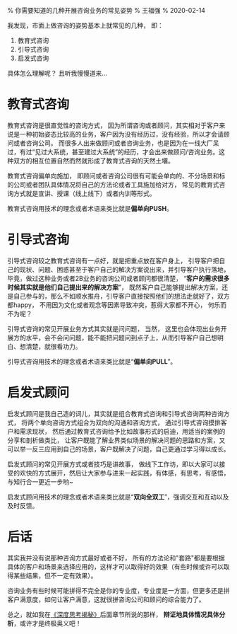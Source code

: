 % 你需要知道的几种开展咨询业务的常见姿势
% 王福强
% 2020-02-14


我发现，市面上做咨询的姿势基本上就常见的几种， 即：

1. 教育式咨询 
2. 引导式咨询  
3. 启发式咨询

具体怎么理解呢？ 且听我慢慢道来...

# 教育式咨询 

教育式咨询是很直觉性的咨询方式， 因为所谓咨询或者顾问，其实相对于客户来说是一种初始姿态比较高的业务，客户因为没有经历过，没有经验，所以才会请顾问或者咨询公司。 而很多人出来做顾问或者咨询业务，也是因为在一线大厂呆过，有过“见过大系统，甚至建过大系统”的经历，才会出来做顾问/咨询业务。这种双方的相互位置自然而然就形成了教育式咨询的天然土壤。

教育式咨询偏单向施加， 即顾问或者咨询公司很有可能会单向的、不分场景和标的公司或者团队具体情况将自己的方法论或者工具施加给对方， 常见的教育式咨询方式就是宣讲、授课（线上线下）或者内训等形式。

教育式咨询用技术的理念或者术语来类比就是**偏单向PUSH**。

# 引导式咨询 

引导式咨询较之教育式咨询有一点好，就是把重点放在客户身上， 引导客户把自己的现状、问题、困惑甚至于客户自己的解决方案说出来，并引导客户执行落地， 毕竟，做过这种业务或者2B业务的咨询公司或者顾问都很清楚， “**客户的需求很多时候其实就是他们自己提出来的解决方案**”， 既然客户自己能够提出解决方案，还是自己参与的，那么不如顺水推舟，引导客户直接按照他们的想法走就好了，双方都happy， 不用因为文化或者观念等因素导致冲突，惹得大家都不开心， 何乐而不为呢？

引导式咨询的常见开展业务方式其实就是问问题， 当然， 这里也会体现出业务开展方的水平，会不会问问题，能不能把问题问到点子上，从而引导客户自己想明白、想清楚，就很看功力。

引导式咨询用技术的理念或者术语来类比就是“**偏单向PULL**”。

# 启发式顾问 

启发式顾问是我自己造的词儿，其实就是组合教育式咨询和引导式咨询两种咨询方式， 将两个单向咨询方式组合为双向的沟通和咨询方式， 通过引导式咨询摸排客户和需求现状， 然后通过教育式咨询给予比如故事形式的启迪，用适当的案例的分享和剖析做类比， 让客户既能了解业界类似场景的解决问题的思路和方案，又可以举一反三应用到自己的场景，客户既解决了问题，自己更通过学习得以成长。

启发式顾问的常见开展方式或者技巧是讲故事， 做线下工作坊，即以大家可以接受的欢快的方式展开，然后让大家参与进来一起实践，有体感，有思考，有感悟，与知行合一更近一步哟~

启发式顾问用技术的理念或者术语来类比就是“**双向全双工**”，强调交互和互动以及及时反馈。

# 后话

其实我并没有说那种咨询方式最好或者不好， 所有的方法论和"套路"都是要根据具体的客户和场景来选择应用的，这样才可以取得好的效果（有些时候或许可以取得某些结果，但不一定有效果）。

咨询业务有些时候可能拼得不完全是你的专业度，专业度是一方面，但更多还是拼客户满意度，如何让客户满意，这就很拼咨询公司和顾问的综合能力了。

总之，就如我在[《深度思考揭秘》](/books.html)后面章节所说的那样， **辩证地具体情况具体分析**，或许才是终极奥义吧！ 


